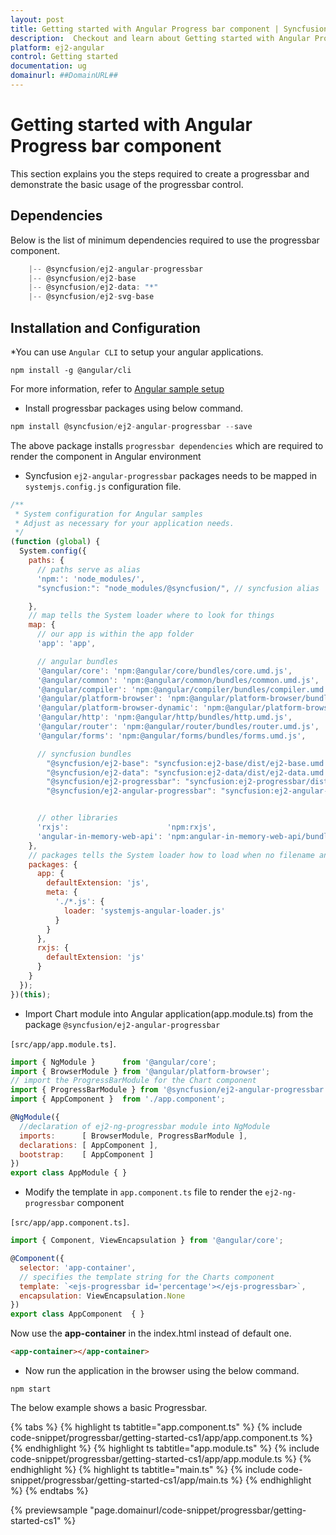 ```yaml
---
layout: post
title: Getting started with Angular Progress bar component | Syncfusion
description:  Checkout and learn about Getting started with Angular Progress bar component of Syncfusion Essential JS 2 and more details.
platform: ej2-angular
control: Getting started 
documentation: ug
domainurl: ##DomainURL##
---
```


# Getting started with Angular Progress bar component

This section explains you the steps required to create a progressbar and demonstrate the basic usage of the progressbar control.

## Dependencies

Below is the list of minimum dependencies required to use the progressbar component.

```javascript
    |-- @syncfusion/ej2-angular-progressbar
    |-- @syncfusion/ej2-base
    |-- @syncfusion/ej2-data: "*"
    |-- @syncfusion/ej2-svg-base
```

## Installation and Configuration

*You can use `Angular CLI` to setup your angular applications.

```shell
npm install -g @angular/cli
```

For more information, refer to [Angular sample setup](https://angular.io/guide/setup)

* Install progressbar packages using below command.

```javascript
npm install @syncfusion/ej2-angular-progressbar --save
```

The above package installs `progressbar dependencies`
which are required to render the component in Angular environment

* Syncfusion `ej2-angular-progressbar`
packages needs to be mapped in `systemjs.config.js` configuration file.

```javascript
/**
 * System configuration for Angular samples
 * Adjust as necessary for your application needs.
 */
(function (global) {
  System.config({
    paths: {
      // paths serve as alias
      'npm:': 'node_modules/',
      "syncfusion:": "node_modules/@syncfusion/", // syncfusion alias

    },
    // map tells the System loader where to look for things
    map: {
      // our app is within the app folder
      'app': 'app',

      // angular bundles
      '@angular/core': 'npm:@angular/core/bundles/core.umd.js',
      '@angular/common': 'npm:@angular/common/bundles/common.umd.js',
      '@angular/compiler': 'npm:@angular/compiler/bundles/compiler.umd.js',
      '@angular/platform-browser': 'npm:@angular/platform-browser/bundles/platform-browser.umd.js',
      '@angular/platform-browser-dynamic': 'npm:@angular/platform-browser-dynamic/bundles/platform-browser-dynamic.umd.js',
      '@angular/http': 'npm:@angular/http/bundles/http.umd.js',
      '@angular/router': 'npm:@angular/router/bundles/router.umd.js',
      '@angular/forms': 'npm:@angular/forms/bundles/forms.umd.js',

      // syncfusion bundles
        "@syncfusion/ej2-base": "syncfusion:ej2-base/dist/ej2-base.umd.min.js",
        "@syncfusion/ej2-data": "syncfusion:ej2-data/dist/ej2-data.umd.min.js",
        "@syncfusion/ej2-progressbar": "syncfusion:ej2-progressbar/dist/ej2-progressbar.umd.min.js",
        "@syncfusion/ej2-angular-progressbar": "syncfusion:ej2-angular-progressbar/dist/ej2-angular-progressbar.umd.min.js",


      // other libraries
      'rxjs':                      'npm:rxjs',
      'angular-in-memory-web-api': 'npm:angular-in-memory-web-api/bundles/in-memory-web-api.umd.js'
    },
    // packages tells the System loader how to load when no filename and/or no extension
    packages: {
      app: {
        defaultExtension: 'js',
        meta: {
          './*.js': {
            loader: 'systemjs-angular-loader.js'
          }
        }
      },
      rxjs: {
        defaultExtension: 'js'
      }
    }
  });
})(this);
```

* Import Chart module into Angular application(app.module.ts) from the package `@syncfusion/ej2-angular-progressbar`

`[src/app/app.module.ts]`.

```javascript
import { NgModule }      from '@angular/core';
import { BrowserModule } from '@angular/platform-browser';
// import the ProgressBarModule for the Chart component
import { ProgressBarModule } from '@syncfusion/ej2-angular-progressbar';
import { AppComponent }  from './app.component';

@NgModule({
  //declaration of ej2-ng-progressbar module into NgModule
  imports:      [ BrowserModule, ProgressBarModule ],
  declarations: [ AppComponent ],
  bootstrap:    [ AppComponent ]
})
export class AppModule { }
```

* Modify the template in `app.component.ts` file to render the `ej2-ng-progressbar` component

`[src/app/app.component.ts]`.

```javascript
import { Component, ViewEncapsulation } from '@angular/core';

@Component({
  selector: 'app-container',
  // specifies the template string for the Charts component
  template: `<ejs-progressbar id='percentage'></ejs-progressbar>`,
  encapsulation: ViewEncapsulation.None
})
export class AppComponent  { }
```

Now use the **app-container** in the index.html instead of default one.

```html
<app-container></app-container>
```

* Now run the application in the browser using the below command.

```
npm start
```

The below example shows a basic Progressbar.

{% tabs %}
{% highlight ts tabtitle="app.component.ts" %}
{% include code-snippet/progressbar/getting-started-cs1/app/app.component.ts %}
{% endhighlight %}
{% highlight ts tabtitle="app.module.ts" %}
{% include code-snippet/progressbar/getting-started-cs1/app/app.module.ts %}
{% endhighlight %}
{% highlight ts tabtitle="main.ts" %}
{% include code-snippet/progressbar/getting-started-cs1/app/main.ts %}
{% endhighlight %}
{% endtabs %}
  
{% previewsample "page.domainurl/code-snippet/progressbar/getting-started-cs1" %}